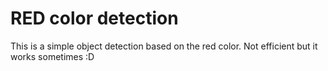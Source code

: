 # RED color detection

This is a simple object detection based on the red color.
Not efficient but it works sometimes :D 
